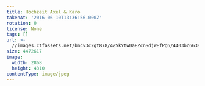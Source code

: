 ```yaml
---
title: Hochzeit Axel & Karo
takenAt: '2016-06-10T13:36:56.000Z'
rotation: 0
license: None
tags: []
url: >-
  //images.ctfassets.net/bncv3c2gt878/4ZSkYtwDaEZcnSdjWEfPg6/4403bc6639f5cf4bc68ff4737d394ef9/hochzeit-axel--karo_28144099366_o
size: 4472617
image:
  width: 2868
  height: 4310
contentType: image/jpeg
---
```


